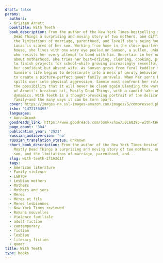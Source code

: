 ```yaml
---
draft: false
params:
  authors:
  - Kristen Arnett
  bookTitle: With Teeth
  book_description: From the author of the New York Times-bestselling sensation Mostly
    Dead Things a surprising and moving story of two mothers, one difficult son, and
    the limitations of marriage, parenthood, and loveIf she's being honest, Sammie
    Lucas is scared of her son. Working from home in the close quarters of their Florida
    house, she lives with one wary eye peeled on Samson, a sullen, unknowable boy
    who resists her every attempt to bond with him. Uncertain in her own feelings
    about motherhood, she tries her best—driving, cleaning, cooking, prodding him
    to finish projects for school—while growing increasingly resentful of Monika,
    her confident but absent wife. As Samson grows from feral toddler to surly teenager,
    Sammie's life begins to deteriorate into a mess of unruly behavior, and her struggle
    to create a picture-perfect queer family unravels. When her son's hostility finally
    spills over into physical aggression, Sammie must confront her role in the mess—and
    the possibility that it will never be clean again.Blending the warmth and wit
    of Arnett's breakout hit, Mostly Dead Things, with a candid take on queer family
    dynamics, With Teeth is a thought-provoking portrait of the delicate fabric of
    family—and the many ways it can be torn apart.
  cover: https://images-na.ssl-images-amazon.com/images/S/compressed.photo.goodreads.com/books/1607100802i/56160395.jpg
  isbn: '1472156498'
  languages:
  - Английский
  goodreads_link: https://www.goodreads.com/book/show/56160395-with-teeth
  page_count: '304'
  publication_year: '2021'
  russian_audioversion: 'no'
  russian_translation_status: unknown
  short_book_description: From the author of the New York Times-bestselling sensation
    Mostly Dead Things a surprising and moving story of two mothers, one difficult
    son, and the limitations of marriage, parenthood, and...
  slug: with-teeth-2f162d1f
  tags:
  - American literature
  - Family violence
  - LGBTQ+
  - Lesbian mothers
  - Mothers
  - Mothers and sons
  - Mères
  - Mères et fils
  - Mères lesbiennes
  - New York Times reviewed
  - Romans nouvelles
  - Violence familiale
  - adult fiction
  - contemporary
  - fiction
  - lesbian
  - literary fiction
  - queer
title: With Teeth
type: books
---
```

